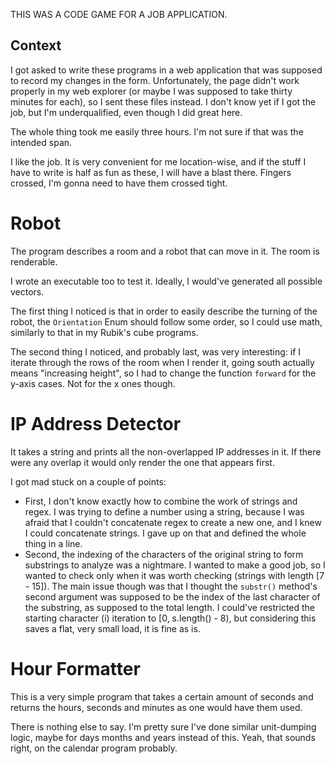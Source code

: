 THIS WAS A CODE GAME FOR A JOB APPLICATION.

## Context

I got asked to write these programs in a web application that was supposed to record my changes in the form. Unfortunately, the page didn't work properly in my web explorer (or maybe I was supposed to take thirty minutes for each), so I sent these files instead. I don't know yet if I got the job, but I'm underqualified, even though I did great here.

The whole thing took me easily three hours. I'm not sure if that was the intended span.

I like the job. It is very convenient for me location-wise, and if the stuff I have to write is half as fun as these, I will have a blast there. Fingers crossed, I'm gonna need to have them crossed tight.

# Robot

The program describes a room and a robot that can move in it. The room is renderable.

I wrote an executable too to test it. Ideally, I would've generated all possible vectors.

The first thing I noticed is that in order to easily describe the turning of the robot, the `Orientation` Enum should follow some order, so I could use math, similarly to that in my Rubik's cube programs.

The second thing I noticed, and probably last, was very interesting: if I iterate through the rows of the room when I render it, going south actually means "increasing height", so I had to change the function `forward` for the y-axis cases. Not for the x ones though.


# IP Address Detector

It takes a string and prints all the non-overlapped IP addresses in it. If there were any overlap it would only render the one that appears first.

I got mad stuck on a couple of points:
- First, I don't know exactly how to combine the work of strings and regex. I was trying to define a number using a string, because I was afraid that I couldn't concatenate regex to create a new one, and I knew I could concatenate strings. I gave up on that and defined the whole thing in a line.
- Second, the indexing of the characters of the original string to form substrings to analyze was a nightmare. I wanted to make a good job, so I wanted to check only when it was worth checking (strings with length [7 - 15]). The main issue though was that I thought the `substr()` method's second argument was supposed to be the index of the last character of the substring, as supposed to the total length. I could've restricted the starting character (i) iteration to [0, s.length() - 8), but considering this saves a flat, very small load, it is fine as is.

# Hour Formatter

This is a very simple program that takes a certain amount of seconds and returns the hours, seconds and minutes as one would have them used.

There is nothing else to say. I'm pretty sure I've done similar unit-dumping logic, maybe for days months and years instead of this. Yeah, that sounds right, on the calendar program probably.

